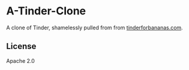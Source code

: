 # A-Tinder-Clone

A clone of Tinder, shamelessly pulled from from [tinderforbananas.com](https://tinderforbananas.com).

## License
Apache 2.0